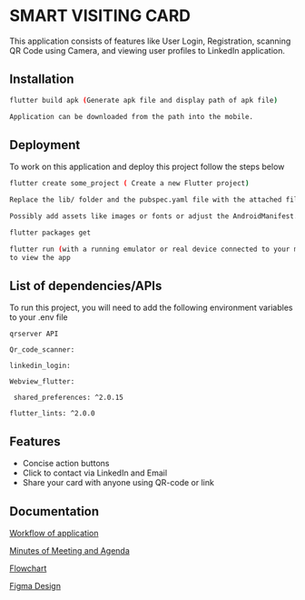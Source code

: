
# SMART VISITING CARD

This application consists of features like User Login, Registration, scanning QR Code using Camera, and viewing user profiles to LinkedIn application.



## Installation

```bash
flutter build apk (Generate apk file and display path of apk file)
```
```bash
Application can be downloaded from the path into the mobile.
```
## Deployment



To work on this application and deploy this project follow the steps below 

```bash
flutter create some_project ( Create a new Flutter project)
```
```bash
Replace the lib/ folder and the pubspec.yaml file with the attached files
```

```bash
Possibly add assets like images or fonts or adjust the AndroidManifest.xml
```
```bash
flutter packages get
```
```bash
flutter run (with a running emulator or real device connected to your machine)
to view the app
```


## List of dependencies/APIs 

To run this project, you will need to add the following environment variables to your .env file

`qrserver API`

`Qr_code_scanner:`

 `linkedin_login:`
 
 `Webview_flutter:`

 ` shared_preferences: ^2.0.15`

 `flutter_lints: ^2.0.0`



## Features

- Concise action buttons
- Click to contact via LinkedIn and  Email
- Share your card with anyone using QR-code or link


## Documentation

[Workflow of application](https://docs.google.com/document/d/19u4hYcj-ofgCT6lgTOXPYarMoZGMuJx6F9Xby1_4sGE/edit)

[Minutes of Meeting and Agenda](https://docs.google.com/document/d/1M-jZL4X4t661mZRLXwDyyMKj-ODa7hl1sGhw4y9_MNQ/edit)

[Flowchart](https://docs.google.com/drawings/d/1I-uEPA2a9waO5fKqAX-PK2DVyRbfW-wP5_xqdJiBH54/edit)

[Figma Design](https://www.figma.com/file/WTqVluWopdiVCQLrdjekpc/Sign-Up-Form-and-Welcome-Screen-(Community)?node-id=0%3A1)



